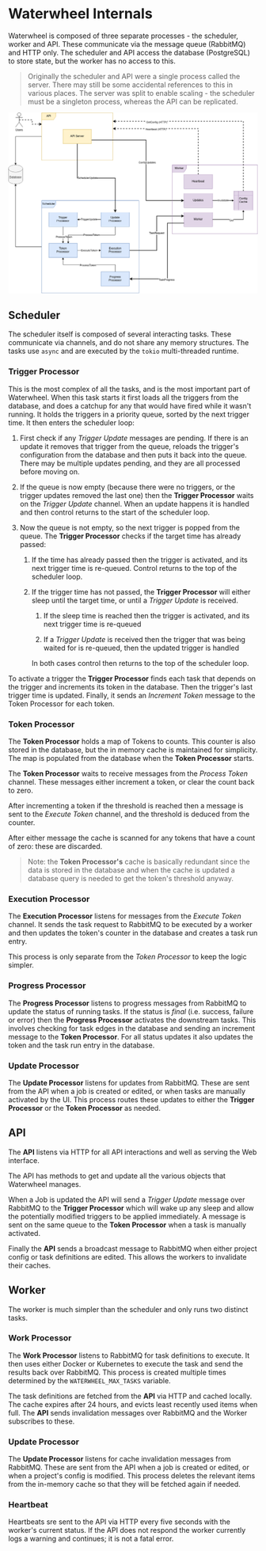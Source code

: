 Waterwheel Internals
====================

Waterwheel is composed of three separate processes - the scheduler, worker and API.
These communicate via the message queue (RabbitMQ) and HTTP only. The
scheduler and API access the database (PostgreSQL) to store state, but the
worker has no access to this.

> Originally the scheduler and API were a single process called the server.
> There may still be some accidental references to this in various places.
> The server was split to enable scaling - the scheduler must be a singleton 
> process, whereas the API can be replicated.

![Architecture Diagram](./waterwheel_architecture.png)

## Scheduler

The scheduler itself is composed of several interacting tasks. These 
communicate via channels, and do not share any memory structures.
The tasks use `async` and are executed by the `tokio` multi-threaded runtime.

### Trigger Processor

This is the most complex of all the tasks, and is the most important part of 
Waterwheel.  When this task starts it first loads all the triggers from 
the database, and does a catchup for any that would have fired while it 
wasn't running. It holds the triggers in a priority queue, sorted by the 
next trigger time.  It then enters the scheduler loop:

1. First check if any *Trigger Update* messages are pending.
   If there is an update it removes that trigger from the queue, reloads 
   the trigger's configuration from the database and then puts it back into the 
   queue. There may be multiple updates pending, and they are all processed 
   before moving on.
   
1. If the queue is now empty (because there were no triggers, or the trigger 
   updates removed the last one) then the **Trigger Processor** waits on the 
   *Trigger Update* channel. When an update happens it is handled and then 
   control returns to the start of the scheduler loop.
   
1. Now the queue is not empty, so the next trigger is popped from the queue. 
   The **Trigger Processor** checks if the target time has already passed:
   
    1. If the time has already passed then the trigger is activated, and its 
       next trigger time is re-queued. Control returns to the top of the 
       scheduler loop.
   
    1. If the trigger time has not passed, the **Trigger Processor** will either
       sleep until the target time, or until a *Trigger Update* is received.
        
        1. If the sleep time is reached then the trigger is activated, and its 
           next trigger time is re-queued
          
        1. If a *Trigger Update* is received then the trigger that was being 
           waited for is re-queued, then the updated trigger is handled
           
       In both cases control then returns to the top of the scheduler loop.
    

To activate a trigger the **Trigger Processor** finds each task that depends on 
the trigger and increments its token in the database. Then the trigger's last
trigger time is updated. Finally, it sends an *Increment Token* message to 
the Token Processor for each token.


### Token Processor

The **Token Processor** holds a map of Tokens to counts. This counter is also
stored in the database, but the in memory cache is maintained for simplicity.
The map is populated from the database when the **Token Processor** starts.

The **Token Processor** waits to receive messages from the *Process Token* 
channel. These messages either increment a token, or clear the count back to 
zero.

After incrementing a token if the threshold is reached then a message is 
sent to the *Execute Token* channel, and the threshold is deduced from the 
counter.

After either message the cache is scanned for any tokens that have a count 
of zero: these are discarded.

> Note: the **Token Processor's** cache is basically redundant since the 
> data is stored in the database and when the cache is updated a database 
> query is needed to get the token's threshold anyway.


### Execution Processor

The **Execution Processor** listens for messages from the *Execute Token* 
channel. It sends the task request to RabbitMQ 
to be executed by a worker and then updates the token's counter in the 
database and creates a task run entry.

This process is only separate from the *Token Processor* to keep the logic 
simpler.


### Progress Processor

The **Progress Processor** listens to progress messages from RabbitMQ to 
update the status of running tasks. If the status is *final* (i.e. success, 
failure or error) then the **Progress Processor** activates the downstream 
tasks. This involves checking for task edges in the database and sending an 
increment message to the **Token Processor**. For all status updates it also 
updates the token and the task run entry in the database.

### Update Processor

The **Update Processor** listens for updates from RabbitMQ. These are sent 
from the API when a job is created or edited, or when tasks are manually 
activated by the UI. This process routes these updates to either the 
**Trigger Processor** or the **Token Processor** as needed. 

## API

The **API** listens via HTTP for all API interactions and well as 
serving the Web interface.

The API has methods to get and update all the various objects that 
Waterwheel manages.

When a Job is updated the API will send a *Trigger Update* message over 
RabbitMQ to the **Trigger Processor** which will wake up any sleep and allow 
the potentially modified triggers to be applied immediately. A message is 
sent on the same queue to the **Token Processor** when a task is manually 
activated.

Finally the **API** sends a broadcast message to RabbitMQ when either 
project config or task definitions are edited. This allows the workers to 
invalidate their caches.

## Worker

The worker is much simpler than the scheduler and only runs two distinct tasks.

### Work Processor

The **Work Processor** listens to RabbitMQ for task definitions to execute. 
It then uses either Docker or Kubernetes to execute the task and send the 
results back over RabbitMQ.  This process is created multiple times 
determined by the `WATERWHEEL_MAX_TASKS` variable.

The task definitions are fetched from the **API** via HTTP and cached 
locally. The cache expires after 24 hours, and evicts least recently used 
items when full. The **API** sends invalidation messages over RabbitMQ and 
the Worker subscribes to these.

### Update Processor

The **Update Processor** listens for cache invalidation messages from RabbitMQ. 
These are sent from the API when a job is created or edited, or when a 
project's config is modified. This process deletes the relevant items from 
the in-memory cache so that they will be fetched again if needed.

### Heartbeat

Heartbeats sre sent to the API via HTTP every five seconds with the worker's 
current status. If the API does not respond the worker currently logs a 
warning and continues; it is not a fatal error.

